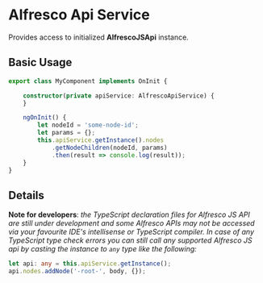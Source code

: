 # Alfresco Api Service

Provides access to initialized **AlfrescoJSApi** instance.

## Basic Usage

```ts
export class MyComponent implements OnInit {

    constructor(private apiService: AlfrescoApiService) {   
    }

    ngOnInit() {
        let nodeId = 'some-node-id';
        let params = {};
        this.apiService.getInstance().nodes
            .getNodeChildren(nodeId, params)
            .then(result => console.log(result));
    }
}
```

## Details

**Note for developers**: _the TypeScript declaration files for Alfresco JS API
are still under development and some Alfresco APIs may not be accessed
via your favourite IDE's intellisense or TypeScript compiler. 
In case of any TypeScript type check errors you can still call any supported 
Alfresco JS api by casting the instance to `any` type like the following:_

```ts
let api: any = this.apiService.getInstance();
api.nodes.addNode('-root-', body, {});
```
